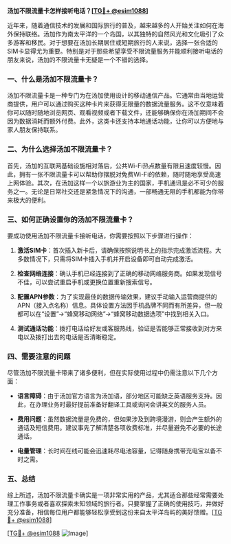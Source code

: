 **汤加不限流量卡怎样接听电话？[[TG💪+ @esim1088](https://t.me/s/esim1088)]**

近年来，随着通信技术的发展和国际旅行的普及，越来越多的人开始关注如何在海外保持联络。汤加作为南太平洋的一个岛国，以其独特的自然风光和文化吸引了众多游客和移民。对于想要在汤加长期居住或短期旅行的人来说，选择一张合适的SIM卡显得尤为重要。特别是对于那些希望享受不限流量服务并能顺利接听电话的朋友来说，汤加的不限流量卡无疑是一个不错的选择。

### 一、什么是汤加不限流量卡？

汤加不限流量卡是一种专门为在汤加使用设计的移动通信产品。它通常由当地运营商提供，用户可以通过购买这种卡片来获得无限量的数据流量服务。这不仅意味着你可以随时随地浏览网页、观看视频或者下载文件，还能够确保你在汤加期间不会因为数据消耗而额外付费。此外，这类卡还支持本地通话功能，让你可以方便地与家人朋友保持联系。

### 二、为什么选择汤加不限流量卡？

首先，汤加的互联网基础设施相对落后，公共Wi-Fi热点数量有限且速度较慢。因此，拥有一张不限流量卡可以帮助你摆脱对免费Wi-Fi的依赖，随时随地享受高速上网体验。其次，在汤加这样一个以旅游业为主的国家，手机通讯是必不可少的服务之一。无论是日常社交还是紧急情况下的沟通，一部畅通无阻的手机都能为你带来极大的便利。

### 三、如何正确设置你的汤加不限流量卡？

要成功使用汤加不限流量卡接听电话，你需要按照以下步骤进行操作：

1. **激活SIM卡**：首次插入新卡后，请确保按照说明书上的指示完成激活流程。大多数情况下，只需将SIM卡插入手机并开启设备即可自动完成激活。
   
2. **检查网络连接**：确认手机已经连接到了正确的移动网络服务商。如果发现信号不佳，可以尝试重启手机或更换位置重新搜索信号。

3. **配置APN参数**：为了实现最佳的数据传输效果，建议手动输入运营商提供的APN（接入点名称）信息。具体设置方法因手机品牌不同而有所差异，但一般都可以在“设置”->“蜂窝移动网络”->“蜂窝移动数据选项”中找到相关入口。

4. **测试通话功能**：拨打电话给好友或客服热线，验证是否能够正常接收到对方来电以及拨打出去的电话是否清晰稳定。

### 四、需要注意的问题

尽管汤加不限流量卡带来了诸多便利，但在实际使用过程中仍需注意以下几个方面：

- **语言障碍**：由于汤加官方语言为汤加语，部分地区可能缺乏英语服务支持。因此，在办理业务时最好提前准备好翻译工具或询问会讲英文的服务人员。
  
- **费用问题**：虽然数据流量是免费的，但如果涉及到跨境漫游，则会产生额外的通话及短信费用。建议事先了解清楚各项收费标准，并尽量避免不必要的长途通话。

- **电量管理**：长时间在线可能会迅速耗尽电池容量，记得随身携带充电宝以备不时之需。

### 五、总结

综上所述，汤加不限流量卡确实是一项非常实用的产品，尤其适合那些经常需要处理工作事务或者喜欢探索未知领域的旅行者。只要掌握了正确的使用技巧，并做好充分准备，相信每位用户都能够轻松享受到这份来自太平洋岛屿的美好馈赠。[[TG💪+ @esim1088](https://t.me/s/esim1088)]

[[TG💪+ @esim1088](https://t.me/s/esim1088) ![Image](https://i.postimg.cc/4NQfJmqS/Snipaste-2025-05-13-00-14-12.png)]